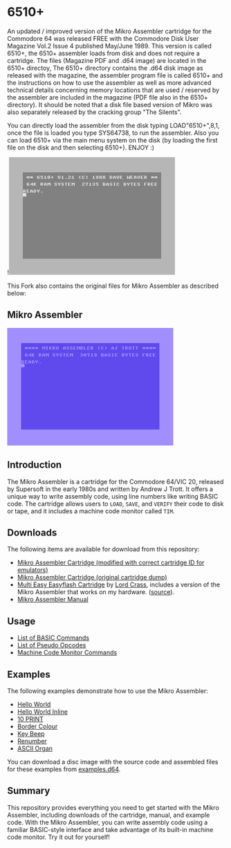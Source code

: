 # 6510+
An updated / improved version of the Mikro Assembler cartridge for the Commodore 64 was released FREE with the Commodore Disk User Magazine Vol.2 Issue 4 published May/June 1989.
This version is called 6510+, the 6510+ assembler loads from disk and does not require a cartridge.  The files (Magazine PDF and .d64 image) are located in the 6510+ directoy, 
The 6510+ directory contains the .d64 disk image as released with the magazine, the assembler program file is called 6510+ and the instructions on how to use the assembler as well as more advanced technical details concerning memory locations that are used / reserved by the assembler are included in the magazine (PDF file also in the 6510+ directory). It should be noted that a disk file based version of Mikro was also separately released by the cracking group "The Silents".

You can directly load the assembler from the disk typing LOAD"6510+",8,1, once the file is loaded you type SYS64738, to run the assembler.
Also you can load 6510+ via the main menu system on the disk (by loading the first file on the disk and then selecting 6510+). 
ENJOY :) 

!![Screenshot of 6510+ assembler](6510+/6510+.jpg)

This Fork also contains the original files for Mikro Assembler as described below:

## Mikro Assembler

![Screenshot of Mikro Assembler interface](images/mikro-assembler-start.png)


## Introduction

The Mikro Assembler is a cartridge for the Commodore 64/VIC 20, released by Supersoft in the early 1980s and written by Andrew J Trott. It offers a unique way to write assembly code, using line numbers like writing BASIC code. The cartridge allows users to `LOAD`, `SAVE`, and `VERIFY` their code to disk or tape, and it includes a machine code monitor called `TIM`.


## Downloads

The following items are available for download from this repository:

* [Mikro Assembler Cartridge (modified with correct cartridge ID for emulators)](downloads/cartridges/Mikro%20Assembler%20[vice].crt)
* [Mikro Assembler Cartridge (original cartridge dump)](downloads/cartridges/Mikro%20Assembler.crt)
* [Multi Easy Easyflash Cartridge](downloads/cartridges/Multi-Easy.crt) by [Lord Crass](https://csdb.dk/scener/?id=25177), includes a version of the Mikro Assembler that works on my hardware. ([source](https://csdb.dk/release/?id=117893)).
* [Mikro Assembler Manual](downloads/Mikro%20Assembler%20Manual.pdf)


## Usage

* [List of BASIC Commands](Basic%20Commands.md)
* [List of Pseudo Opcodes](Pseudo-Ops.md)
* [Machine Code Monitor Commands](Machine%20Code%20Monitor%20Commands.md)


## Examples

The following examples demonstrate how to use the Mikro Assembler:

* [Hello World](examples/helloworld.md)
* [Hello World Inline](examples/helloworldinline.md)
* [10 PRINT](examples/10PRINT.md)
* [Border Colour](examples/borcol.md)
* [Key Beep](examples/keybeep.md)
* [Renumber](examples/renumber.md)
* [ASCII Organ](examples/asciiorgan.md)

You can download a disc image with the source code and assembled files for these examples from [examples.d64](examples/examples.d64).


## Summary

This repository provides everything you need to get started with the Mikro Assembler, including downloads of the cartridge, manual, and example code. With the Mikro Assembler, you can write assembly code using a familiar BASIC-style interface and take advantage of its built-in machine code monitor. Try it out for yourself!


